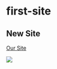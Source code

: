 # first-site
## New Site
[Our Site](https://aloneboy03.github.io/first-site/)

![](https://www.google.com/search?q=coder+picture&rlz=1C1GGRV_enUZ988UZ988&sxsrf=APq-WBtg_uEOh0ne9eOHUpeZED-3FE-nfQ:1643795469835&tbm=isch&source=iu&ictx=1&vet=1&fir=kVFxZYiULb9EHM%252CotAzmAgttJ8s-M%252C_%253BLWOgXOzpykuqnM%252CotAzmAgttJ8s-M%252C_%253BAgBY0gQ4zzGQ2M%252CxsQZZaJeNGFInM%252C_%253BtVcJNDc6NP6-pM%252Cd7PTObELk-KHYM%252C_%253BgRJP4hxPDSjelM%252CyqWjMAkT5qyHKM%252C_%253BQKrNAp5Fsjeg2M%252Cp1R2gq-6A-98gM%252C_%253BiGu2lxETSfhnFM%252Cd7PTObELk-KHYM%252C_%253Bf26rblarte02RM%252CkM-6RKuX2gdaGM%252C_%253BOJHWmwPDDbLheM%252CH8CpQy31HeWHkM%252C_%253BQilAg3UyhtLwSM%252CFebVehpe-Dcj9M%252C_%253B05xD4f_fA49tLM%252CkMCEJ786MWSbuM%252C_%253Bsvp3O60ijsXnJM%252CgKwTC9lwY4goXM%252C_%253BV2DOEQ3ip68yPM%252ClMxTgnlky090ZM%252C_%253BNqczg1LtB-RRLM%252CwYKhnoQ5HIX5oM%252C_&usg=AI4_-kSaadPhVjG59OIqedfhQ-SSdbUhug&sa=X&ved=2ahUKEwi72r-o3-D1AhXuk_0HHWPaA8QQ9QF6BAgXEAE#imgrc=LWOgXOzpykuqnM)
